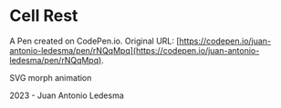 # Cell Rest

A Pen created on CodePen.io. Original URL: [https://codepen.io/juan-antonio-ledesma/pen/rNQqMpq](https://codepen.io/juan-antonio-ledesma/pen/rNQqMpq).

SVG morph animation

2023 - Juan Antonio Ledesma